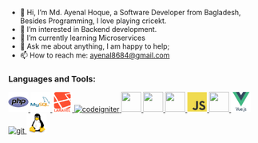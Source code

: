 - 👋 Hi, I’m Md. Ayenal Hoque, a Software Developer from Bagladesh, Besides Programming, I love playing cricekt.
- 👀 I’m interested in Backend development.
- 🌱 I’m currently learning Microservices
- 💞️ Ask me about anything, I am happy to help;
- 📫 How to reach me: ayenal8684@gmail.com

<h3 align="left">Languages and Tools:</h3>
<p align="left"> 
<a href="https://www.php.net" target="_blank"> <img src="https://raw.githubusercontent.com/devicons/devicon/master/icons/php/php-original.svg" alt="php" width="40" height="40"/> </a>
<a href="https://www.mysql.com/" target="_blank"> <img src="https://raw.githubusercontent.com/devicons/devicon/master/icons/mysql/mysql-original-wordmark.svg" alt="mysql" width="40" height="40"/> </a> 
 <a href="https://laravel.com/" target="_blank"> <img src="https://raw.githubusercontent.com/devicons/devicon/master/icons/laravel/laravel-plain-wordmark.svg" alt="laravel" width="40" height="40"/> </a><a href="https://codeigniter.com" target="_blank"> <img src="https://cdn.worldvectorlogo.com/logos/codeigniter.svg" alt="codeigniter" width="40" height="40"/> </a> 
 <a href="https://nodejs.org/en/" target="_blank">
    <img src="https://skillicons.dev/icons?i=nodejs" width="40" height="40" />
  </a>
 <a href="https://nestjs.com/" target="_blank">
    <img src="https://skillicons.dev/icons?i=nestjs" width="40" height="40" />
  </a>
  <a href="https://www.typescriptlang.org/" target="_blank">
    <img src="https://skillicons.dev/icons?i=ts" width="40" height="40" />
  </a>
 <a href="https://developer.mozilla.org/en-US/docs/Web/JavaScript" target="_blank"> <img src="https://raw.githubusercontent.com/devicons/devicon/master/icons/javascript/javascript-original.svg" alt="javascript" width="40" height="40"/> </a>
 <a href="https://reactjs.org" target="_blank">
    <img src="https://skillicons.dev/icons?i=react" width="40" height="40" />
  </a>
 <a href="https://vuejs.org/" target="_blank"> <img src="https://raw.githubusercontent.com/devicons/devicon/master/icons/vuejs/vuejs-original-wordmark.svg" alt="vuejs" width="40" height="40"/> </a> <a href="https://git-scm.com/" target="_blank"> <img src="https://www.vectorlogo.zone/logos/git-scm/git-scm-icon.svg" alt="git" width="40" height="40"/> </a>  <a href="https://www.linux.org/" target="_blank"> <img src="https://raw.githubusercontent.com/devicons/devicon/master/icons/linux/linux-original.svg" alt="linux" width="40" height="40"/> </a>  </p>


<!---
ayenalhoquegit/ayenalhoquegit is a ✨ special ✨ repository because its `README.md` (this file) appears on your GitHub profile.
You can click the Preview link to take a look at your changes.
--->
